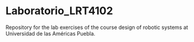 # Laboratorio_LRT4102
Repository for the lab exercises of the course design of robotic systems at Universidad de las Américas Puebla. 
